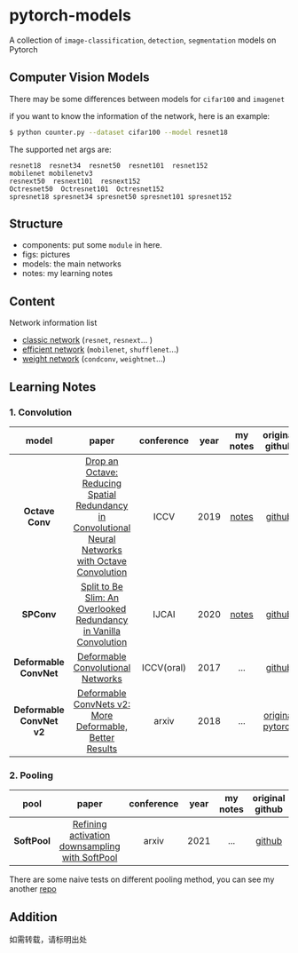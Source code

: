 # pytorch-models
A collection of `image-classification`, `detection`, `segmentation` models on Pytorch

## Computer Vision Models
There may be some differences between models for `cifar100` and `imagenet`

if you want to know the information of the network, here is an example:
```bash
$ python counter.py --dataset cifar100 --model resnet18
```

The supported net args are:
```
resnet18  resnet34  resnet50  resnet101  resnet152
mobilenet mobilenetv3
resnext50  resnext101  resnext152
Octresnet50  Octresnet101  Octresnet152
spresnet18 spresnet34 spresnet50 spresnet101 spresnet152
```

## Structure
- components: put some `module` in here.
- figs: pictures
- models: the main networks
- notes: my learning notes

## Content
Network information list
- [classic network](https://github.com/rentainhe/pytorch-models/blob/master/model_information/classic-networks.md)  (`resnet`, `resnext`... )
- [efficient network](https://github.com/rentainhe/pytorch-models/blob/master/model_information/efficient-networks.md) (`mobilenet`, `shufflenet`...)
- [weight network](https://github.com/rentainhe/pytorch-models/blob/master/model_information/weight-networks.md) (`condconv`, `weightnet`...)


## Learning Notes
### 1. Convolution
|model|paper|conference|year|my notes|original github|
|:---:|:---:|:---:|:---:|:---:|:---:
| __Octave Conv__|[Drop an Octave: Reducing Spatial Redundancy in Convolutional Neural Networks with Octave Convolution](https://export.arxiv.org/pdf/1904.05049)|ICCV|2019|[notes](https://github.com/rentainhe/pytorch-models/blob/master/notes/efficient-networks/Octave%20Conv.md)|[github](https://github.com/lxtGH/OctaveConv_pytorch)
|__SPConv__|[Split to Be Slim: An Overlooked Redundancy in Vanilla Convolution](https://arxiv.org/abs/2006.12085)|IJCAI|2020|[notes](https://github.com/rentainhe/pytorch-models/blob/master/notes/efficient-networks/SPConv.md)|[github](https://github.com/qiulinzhang/SPConv.pytorch)
| __Deformable ConvNet__ |[Deformable Convolutional Networks](https://arxiv.org/abs/1703.06211)|ICCV(oral)|2017|...|[github](https://github.com/msracver/Deformable-ConvNets)
| __Deformable ConvNet v2__ |[Deformable ConvNets v2: More Deformable, Better Results](https://arxiv.org/abs/1811.11168)|arxiv|2018|...|[original](https://github.com/msracver/Deformable-ConvNets) [pytorch](https://github.com/4uiiurz1/pytorch-deform-conv-v2)

### 2. Pooling
|pool|paper|conference|year|my notes|original github|
|:---:|:---:|:---:|:---:|:---:|:---:
| __SoftPool__|[Refining activation downsampling with SoftPool](https://arxiv.org/abs/2101.00440)|arxiv|2021|...|[github](https://github.com/alexandrosstergiou/SoftPool#)

There are some naive tests on different pooling method, you can see my another [repo](https://github.com/rentainhe/pytorch-pooling)
## Addition
如需转载，请标明出处